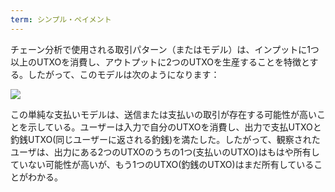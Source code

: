 ```yaml
---
term: シンプル・ペイメント
---
```

チェーン分析で使用される取引パターン（またはモデル）は、インプットに1つ以上のUTXOを消費し、アウトプットに2つのUTXOを生産することを特徴とする。したがって、このモデルは次のようになります：

![](../../dictionnaire/assets/5.webp)

この単純な支払いモデルは、送信または支払いの取引が存在する可能性が高いことを示している。ユーザーは入力で自分のUTXOを消費し、出力で支払UTXOと釣銭UTXO(同じユーザーに返される釣銭)を満たした。したがって、観察されたユーザは、出力にある2つのUTXOのうちの1つ(支払いのUTXO)はもはや所有していない可能性が高いが、もう1つのUTXO(釣銭のUTXO)はまだ所有していることがわかる。